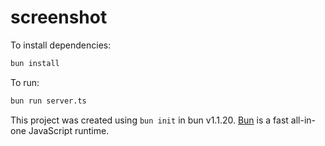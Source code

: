 # screenshot

To install dependencies:

```bash
bun install
```

To run:

```bash
bun run server.ts
```

This project was created using `bun init` in bun v1.1.20. [Bun](https://bun.sh) is a fast all-in-one JavaScript runtime.
